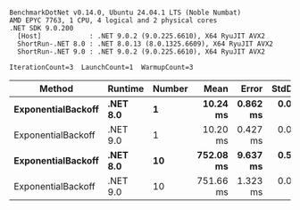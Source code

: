 ```

BenchmarkDotNet v0.14.0, Ubuntu 24.04.1 LTS (Noble Numbat)
AMD EPYC 7763, 1 CPU, 4 logical and 2 physical cores
.NET SDK 9.0.200
  [Host]            : .NET 9.0.2 (9.0.225.6610), X64 RyuJIT AVX2
  ShortRun-.NET 8.0 : .NET 8.0.13 (8.0.1325.6609), X64 RyuJIT AVX2
  ShortRun-.NET 9.0 : .NET 9.0.2 (9.0.225.6610), X64 RyuJIT AVX2

IterationCount=3  LaunchCount=1  WarmupCount=3  

```
| Method             | Runtime  | Number | Mean      | Error    | StdDev   | Min       | Max       | Allocated |
|------------------- |--------- |------- |----------:|---------:|---------:|----------:|----------:|----------:|
| **ExponentialBackoff** | **.NET 8.0** | **1**      |  **10.24 ms** | **0.862 ms** | **0.047 ms** |  **10.20 ms** |  **10.29 ms** |     **520 B** |
| ExponentialBackoff | .NET 9.0 | 1      |  10.20 ms | 0.427 ms | 0.023 ms |  10.18 ms |  10.23 ms |     520 B |
| **ExponentialBackoff** | **.NET 8.0** | **10**     | **752.08 ms** | **9.637 ms** | **0.528 ms** | **751.76 ms** | **752.69 ms** |    **4120 B** |
| ExponentialBackoff | .NET 9.0 | 10     | 751.66 ms | 1.323 ms | 0.073 ms | 751.57 ms | 751.71 ms |    4120 B |
